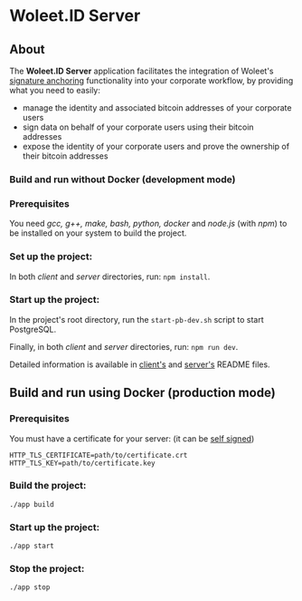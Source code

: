 # Woleet.ID Server

## About

The **Woleet.ID Server** application facilitates the integration of Woleet's [signature anchoring](https://medium.com/@woleet/beyond-data-anchoring-bee867d9be3a) functionality into your corporate workflow, by providing what you need to easily:
 * manage the identity and associated bitcoin addresses of your corporate users
 * sign data on behalf of your corporate users using their bitcoin addresses
 * expose the identity of your corporate users and prove the ownership of their bitcoin addresses 
 
### Build and run without Docker (development mode)

### Prerequisites

You need _gcc, g++, make, bash, python, docker_ and _node.js_ (with _npm_) to be installed on your system to build the project.

### Set up the project:

In both _client_ and _server_ directories, run: `npm install`.

### Start up the project:

In the project's root directory, run the `start-pb-dev.sh` script to start PostgreSQL.

Finally, in both _client_ and _server_ directories, run: `npm run dev`.

Detailed information is available in [client's](client/README.md) and [server's](server/README.md) README files. 

## Build and run using Docker (production mode)

### Prerequisites

You must have a certificate for your server: (it can be [self signed](https://www.digitalocean.com/community/tutorials/how-to-create-an-ssl-certificate-on-nginx-for-ubuntu-14-04))

```
HTTP_TLS_CERTIFICATE=path/to/certificate.crt
HTTP_TLS_KEY=path/to/certificate.key
```

### Build the project:

    ./app build

### Start up the project:

    ./app start

### Stop the project:

    ./app stop

